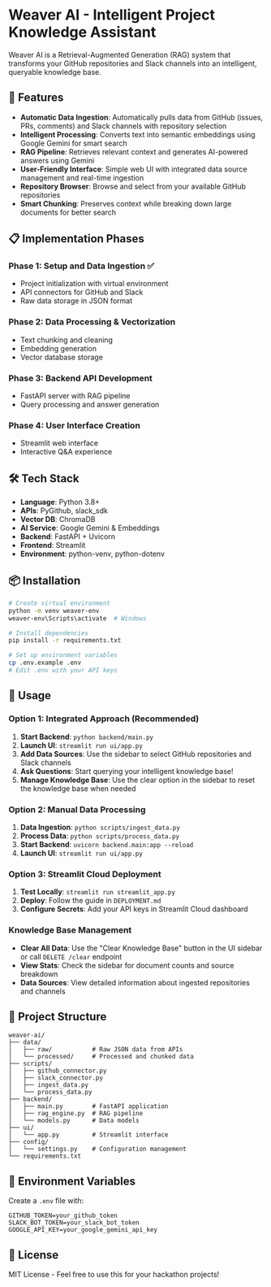 # Weaver AI - Intelligent Project Knowledge Assistant

Weaver AI is a Retrieval-Augmented Generation (RAG) system that transforms your GitHub repositories and Slack channels into an intelligent, queryable knowledge base.

## 🚀 Features

- **Automatic Data Ingestion**: Automatically pulls data from GitHub (issues, PRs, comments) and Slack channels with repository selection
- **Intelligent Processing**: Converts text into semantic embeddings using Google Gemini for smart search
- **RAG Pipeline**: Retrieves relevant context and generates AI-powered answers using Gemini
- **User-Friendly Interface**: Simple web UI with integrated data source management and real-time ingestion
- **Repository Browser**: Browse and select from your available GitHub repositories
- **Smart Chunking**: Preserves context while breaking down large documents for better search

## 📋 Implementation Phases

### Phase 1: Setup and Data Ingestion ✅
- Project initialization with virtual environment
- API connectors for GitHub and Slack
- Raw data storage in JSON format

### Phase 2: Data Processing & Vectorization
- Text chunking and cleaning
- Embedding generation
- Vector database storage

### Phase 3: Backend API Development
- FastAPI server with RAG pipeline
- Query processing and answer generation

### Phase 4: User Interface Creation
- Streamlit web interface
- Interactive Q&A experience

## 🛠️ Tech Stack

- **Language**: Python 3.8+
- **APIs**: PyGithub, slack_sdk
- **Vector DB**: ChromaDB
- **AI Service**: Google Gemini & Embeddings
- **Backend**: FastAPI + Uvicorn
- **Frontend**: Streamlit
- **Environment**: python-venv, python-dotenv

## 📦 Installation

```bash
# Create virtual environment
python -m venv weaver-env
weaver-env\Scripts\activate  # Windows

# Install dependencies
pip install -r requirements.txt

# Set up environment variables
cp .env.example .env
# Edit .env with your API keys
```

## 🔧 Usage

### Option 1: Integrated Approach (Recommended)
1. **Start Backend**: `python backend/main.py`
2. **Launch UI**: `streamlit run ui/app.py`
3. **Add Data Sources**: Use the sidebar to select GitHub repositories and Slack channels
4. **Ask Questions**: Start querying your intelligent knowledge base!
5. **Manage Knowledge Base**: Use the clear option in the sidebar to reset the knowledge base when needed

### Option 2: Manual Data Processing
1. **Data Ingestion**: `python scripts/ingest_data.py`
2. **Process Data**: `python scripts/process_data.py`
3. **Start Backend**: `uvicorn backend.main:app --reload`
4. **Launch UI**: `streamlit run ui/app.py`

### Option 3: Streamlit Cloud Deployment
1. **Test Locally**: `streamlit run streamlit_app.py`
2. **Deploy**: Follow the guide in `DEPLOYMENT.md`
3. **Configure Secrets**: Add your API keys in Streamlit Cloud dashboard

### Knowledge Base Management
- **Clear All Data**: Use the "Clear Knowledge Base" button in the UI sidebar or call `DELETE /clear` endpoint
- **View Stats**: Check the sidebar for document counts and source breakdown
- **Data Sources**: View detailed information about ingested repositories and channels

## 📁 Project Structure

```
weaver-ai/
├── data/
│   ├── raw/           # Raw JSON data from APIs
│   └── processed/     # Processed and chunked data
├── scripts/
│   ├── github_connector.py
│   ├── slack_connector.py
│   ├── ingest_data.py
│   └── process_data.py
├── backend/
│   ├── main.py        # FastAPI application
│   ├── rag_engine.py  # RAG pipeline
│   └── models.py      # Data models
├── ui/
│   └── app.py         # Streamlit interface
├── config/
│   └── settings.py    # Configuration management
└── requirements.txt
```

## 🔑 Environment Variables

Create a `.env` file with:
```
GITHUB_TOKEN=your_github_token
SLACK_BOT_TOKEN=your_slack_bot_token
GOOGLE_API_KEY=your_google_gemini_api_key
```

## 📄 License

MIT License - Feel free to use this for your hackathon projects!
